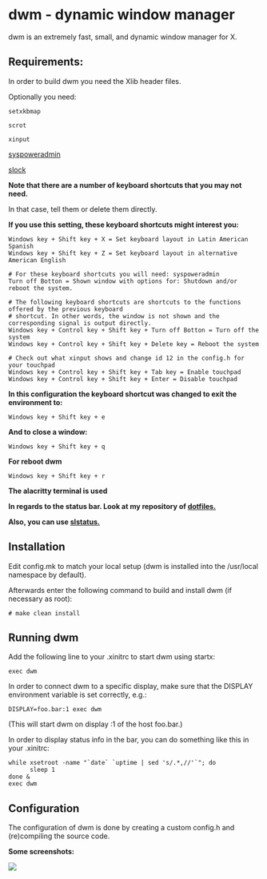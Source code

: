 **dwm - dynamic window manager**
============================
dwm is an extremely fast, small, and dynamic window manager for X.


**Requirements:**
------------
In order to build dwm you need the Xlib header files.

Optionally you need:

```setxkbmap```

```scrot```

```xinput```

[syspoweradmin](https://github.com/brookiestein/syspoweradmin/)

[slock](https://github.com/brookiestein/slock/)

**Note that there are a number of keyboard shortcuts that you may not need.**

In that case, tell them or delete them directly.

**If you use this setting, these keyboard shortcuts might interest you:**
```
Windows key + Shift key + X = Set keyboard layout in Latin American Spanish
Windows key + Shift key + Z = Set keyboard layout in alternative American English

# For these keyboard shortcuts you will need: syspoweradmin
Turn off Botton = Shown window with options for: Shutdown and/or reboot the system.

# The following keyboard shortcuts are shortcuts to the functions offered by the previous keyboard
# shortcut. In other words, the window is not shown and the corresponding signal is output directly.
Windows key + Control key + Shift key + Turn off Botton = Turn off the system
Windows key + Control key + Shift key + Delete key = Reboot the system

# Check out what xinput shows and change id 12 in the config.h for your touchpad
Windows key + Control key + Shift key + Tab key = Enable touchpad
Windows key + Control key + Shift key + Enter = Disable touchpad
```
**In this configuration the keyboard shortcut was changed to exit the environment to:**
```
Windows key + Shift key + e
```
**And to close a window:**
```
Windows key + Shift key + q
```
**For reboot dwm**
```
Windows key + Shift key + r
```

**The alacritty terminal is used**

**In regards to the status bar. Look at my repository of 
[dotfiles.](https://github.com/brookiestein/dotfiles/tree/master/.config/dwm/)**

**Also, you can use [slstatus.](https://github.com/brookiestein/slstatus/)**

**Installation**
------------
Edit config.mk to match your local setup (dwm is installed into
the /usr/local namespace by default).

Afterwards enter the following command to build and install dwm (if
necessary as root):
```
# make clean install
```

**Running dwm**
-----------
Add the following line to your .xinitrc to start dwm using startx:
```
exec dwm
```
In order to connect dwm to a specific display, make sure that
the DISPLAY environment variable is set correctly, e.g.:
```
DISPLAY=foo.bar:1 exec dwm
```
(This will start dwm on display :1 of the host foo.bar.)

In order to display status info in the bar, you can do something
like this in your .xinitrc:
```
while xsetroot -name "`date` `uptime | sed 's/.*,//'`"; do
      sleep 1
done &
exec dwm
```

**Configuration**
-------------
The configuration of dwm is done by creating a custom config.h
and (re)compiling the source code.

**Some screenshots:**

![](screenshots/1.png)
